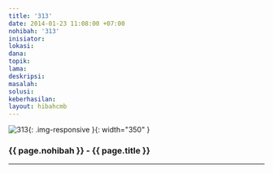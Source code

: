 ```yaml
---
title: '313'
date: 2014-01-23 11:08:00 +07:00
nohibah: '313'
inisiator:
lokasi:
dana:
topik:
lama:
deskripsi:
masalah:
solusi:
keberhasilan:
layout: hibahcmb
---
```


![313](/static/img/hibahcmb/313.png){: .img-responsive }{: width="350" }

### {{ page.nohibah }} - {{ page.title }}

---

